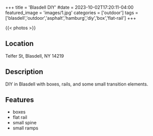 +++
title = 'Blasdell DIY'
#date = 2023-10-02T17:20:11-04:00
featured_image = 'images/1.jpg'
categories = ['outdoor']
tags = ['blasdell','outdoor','asphalt','hamburg','diy','box','flat-rail']
+++

{{< photos >}}

## Location

Telfer St, Blasdell, NY 14219

## Description

DIY in Blasdell with boxes, rails, and some small transition elements.

## Features

- boxes
- flat rail
- small spine
- small ramps
